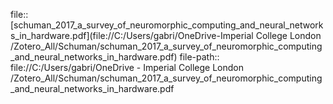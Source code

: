 file:: [schuman_2017_a_survey_of_neuromorphic_computing_and_neural_networks_in_hardware.pdf](file://C:/Users/gabri/OneDrive-Imperial College London /Zotero_All/Schuman/schuman_2017_a_survey_of_neuromorphic_computing_and_neural_networks_in_hardware.pdf)
file-path:: file://C:/Users/gabri/OneDrive - Imperial College London /Zotero_All/Schuman/schuman_2017_a_survey_of_neuromorphic_computing_and_neural_networks_in_hardware.pdf
